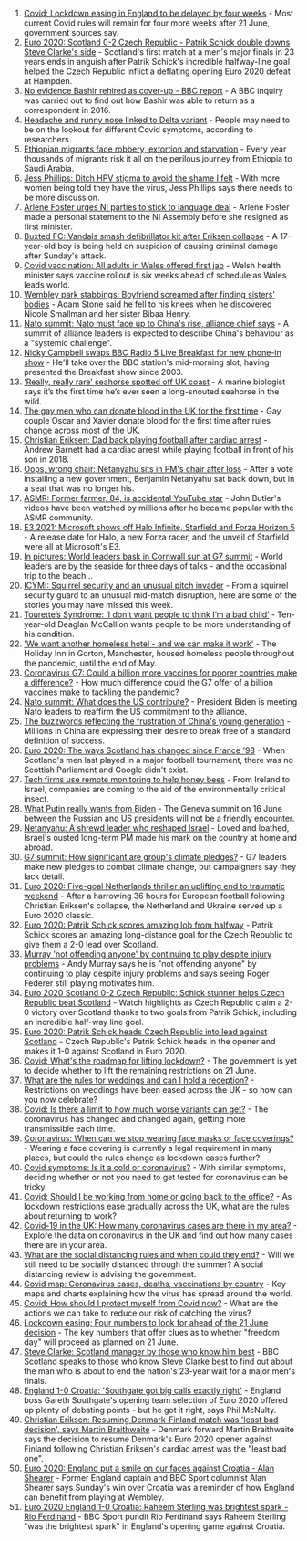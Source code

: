 1. [Covid: Lockdown easing in England to be delayed by four weeks](https://www.bbc.co.uk/news/uk-57464097) - Most current Covid rules will remain for four more weeks after 21 June, government sources say.
2. [Euro 2020: Scotland 0-2 Czech Republic - Patrik Schick double downs Steve Clarke's side](https://www.bbc.co.uk/sport/football/51197776) - Scotland's first match at a men's major finals in 23 years ends in anguish after Patrik Schick's incredible halfway-line goal helped the Czech Republic inflict a deflating opening Euro 2020 defeat at Hampden.
3. [No evidence Bashir rehired as cover-up - BBC report](https://www.bbc.co.uk/news/uk-57469980) - A BBC inquiry was carried out to find out how Bashir was able to return as a correspondent in 2016.
4. [Headache and runny nose linked to Delta variant](https://www.bbc.co.uk/news/health-57467051) - People may need to be on the lookout for different Covid symptoms, according to researchers.
5. [Ethiopian migrants face robbery, extortion and starvation](https://www.bbc.co.uk/news/world-africa-57447744) - Every year thousands of migrants risk it all on the perilous journey from Ethiopia to Saudi Arabia.
6. [Jess Phillips: Ditch HPV stigma to avoid the shame I felt](https://www.bbc.co.uk/news/uk-57438881) - With more women being told they have the virus, Jess Phillips says there needs to be more discussion.
7. [Arlene Foster urges NI parties to stick to language deal](https://www.bbc.co.uk/news/uk-northern-ireland-57468751) - Arlene Foster made a personal statement to the NI Assembly before she resigned as first minister.
8. [Buxted FC: Vandals smash defibrillator kit after Eriksen collapse](https://www.bbc.co.uk/news/uk-england-sussex-57466276) - A 17-year-old boy is being held on suspicion of causing criminal damage after Sunday's attack.
9. [Covid vaccination: All adults in Wales offered first jab](https://www.bbc.co.uk/news/uk-wales-politics-57465899) - Welsh health minister says vaccine rollout is six weeks ahead of schedule as Wales leads world.
10. [Wembley park stabbings: Boyfriend screamed after finding sisters' bodies](https://www.bbc.co.uk/news/uk-england-london-57471267) - Adam Stone said he fell to his knees when he discovered Nicole Smallman and her sister Bibaa Henry.
11. [Nato summit: Nato must face up to China's rise, alliance chief says](https://www.bbc.co.uk/news/world-europe-57466210) - A summit of alliance leaders is expected to describe China's behaviour as a "systemic challenge".
12. [Nicky Campbell swaps BBC Radio 5 Live Breakfast for new phone-in show](https://www.bbc.co.uk/news/entertainment-arts-57472944) - He'll take over the BBC station's mid-morning slot, having presented the Breakfast show since 2003.
13. [‘Really, really rare’ seahorse spotted off UK coast](https://www.bbc.co.uk/news/science-environment-57448237) - A marine biologist says it’s the first time he’s ever seen a long-snouted seahorse in the wild.
14. [The gay men who can donate blood in the UK for the first time](https://www.bbc.co.uk/news/uk-57469036) - Gay couple Oscar and Xavier donate blood for the first time after rules change across most of the UK.
15. [Christian Eriksen: Dad back playing football after cardiac arrest](https://www.bbc.co.uk/news/uk-wales-57466397) - Andrew Barnett had a cardiac arrest while playing football in front of his son in 2018.
16. [Oops, wrong chair: Netanyahu sits in PM's chair after loss](https://www.bbc.co.uk/news/world-57466408) - After a vote installing a new government, Benjamin Netanyahu sat back down, but in a seat that was no longer his.
17. [ASMR: Former farmer, 84, is accidental YouTube star](https://www.bbc.co.uk/news/uk-england-derbyshire-57402080) - John Butler's videos have been watched by millions after he became popular with the ASMR community.
18. [E3 2021: Microsoft shows off Halo Infinite, Starfield and Forza Horizon 5](https://www.bbc.co.uk/news/technology-57464057) - A release date for Halo, a new Forza racer, and the unveil of Starfield were all at Microsoft's E3.
19. [In pictures: World leaders bask in Cornwall sun at G7 summit](https://www.bbc.co.uk/news/uk-57438878) - World leaders are by the seaside for three days of talks - and the occasional trip to the beach...
20. [ICYMI: Squirrel security and an unusual pitch invader](https://www.bbc.co.uk/news/world-57432086) - From a squirrel security guard to an unusual mid-match disruption, here are some of the stories you may have missed this week.
21. [Tourette’s Syndrome: ‘I don’t want people to think I’m a bad child’](https://www.bbc.co.uk/news/uk-northern-ireland-57435056) - Ten-year-old Deaglan McCallion wants people to be more understanding of his condition.
22. ['We want another homeless hotel - and we can make it work'](https://www.bbc.co.uk/news/stories-57448625) - The Holiday Inn in Gorton, Manchester, housed homeless people throughout the pandemic, until the end of May.
23. [Coronavirus G7: Could a billion more vaccines for poorer countries make a difference?](https://www.bbc.co.uk/news/57427877) - How much difference could the G7 offer of a billion vaccines make to tackling the pandemic?
24. [Nato summit: What does the US contribute?](https://www.bbc.co.uk/news/world-44717074) - President Biden is meeting Nato leaders to reaffirm the US commitment to the alliance.
25. [The buzzwords reflecting the frustration of China's young generation](https://www.bbc.co.uk/news/world-asia-china-57328508) - Millions in China are expressing their desire to break free of a standard definition of success.
26. [Euro 2020: The ways Scotland has changed since France '98](https://www.bbc.co.uk/news/uk-scotland-57439470) - When Scotland's men last played in a major football tournament, there was no Scottish Parliament and Google didn't exist.
27. [Tech firms use remote monitoring to help honey bees](https://www.bbc.co.uk/news/business-57397182) - From Ireland to Israel, companies are coming to the aid of the environmentally critical insect.
28. [What Putin really wants from Biden](https://www.bbc.co.uk/news/world-europe-57427055) - The Geneva summit on 16 June between the Russian and US presidents will not be a friendly encounter.
29. [Netanyahu: A shrewd leader who reshaped Israel](https://www.bbc.co.uk/news/world-middle-east-57306615) - Loved and loathed, Israel's ousted long-term PM made his mark on the country at home and abroad.
30. [G7 summit: How significant are group's climate pledges?](https://www.bbc.co.uk/news/science-environment-57462040) - G7 leaders make new pledges to combat climate change, but campaigners say they lack detail.
31. [Euro 2020: Five-goal Netherlands thriller an uplifting end to traumatic weekend](https://www.bbc.co.uk/sport/football/57464514) - After a harrowing 36 hours for European football following Christian Eriksen's collapse, the Netherland and Ukraine served up a Euro 2020 classic.
32. [Euro 2020: Patrik Schick scores amazing lob from halfway](https://www.bbc.co.uk/sport/av/football/57474374) - Patrik Schick scores an amazing long-distance goal for the Czech Republic to give them a 2-0 lead over Scotland.
33. [Murray 'not offending anyone' by continuing to play despite injury problems](https://www.bbc.co.uk/sport/tennis/57461474) - Andy Murray says he is "not offending anyone" by continuing to play despite injury problems and says seeing Roger Federer still playing motivates him.
34. [Euro 2020 Scotland 0-2 Czech Republic: Schick stunner helps Czech Republic beat Scotland](https://www.bbc.co.uk/sport/av/football/57473561) - Watch highlights as Czech Republic claim a 2-0 victory over Scotland thanks to two goals from Patrik Schick, including an incredible half-way line goal.
35. [Euro 2020: Patrik Schick heads Czech Republic into lead against Scotland](https://www.bbc.co.uk/sport/av/football/57473558) - Czech Republic's Patrik Schick heads in the opener and makes it 1-0 against Scotland in Euro 2020.
36. [Covid: What's the roadmap for lifting lockdown?](https://www.bbc.co.uk/news/explainers-52530518) - The government is yet to decide whether to lift the remaining restrictions on 21 June.
37. [What are the rules for weddings and can I hold a reception?](https://www.bbc.co.uk/news/explainers-52811509) - Restrictions on weddings have been eased across the UK - so how can you now celebrate?
38. [Covid: Is there a limit to how much worse variants can get?](https://www.bbc.co.uk/news/health-57431420) - The coronavirus has changed and changed again, getting more transmissible each time.
39. [Coronavirus: When can we stop wearing face masks or face coverings?](https://www.bbc.co.uk/news/health-51205344) - Wearing a face covering is currently a legal requirement in many places, but could the rules change as lockdown eases further?
40. [Covid symptoms: Is it a cold or coronavirus?](https://www.bbc.co.uk/news/health-54145299) - With similar symptoms, deciding whether or not you need to get tested for coronavirus can be tricky.
41. [Covid: Should I be working from home or going back to the office?](https://www.bbc.co.uk/news/business-52567567) - As lockdown restrictions ease gradually across the UK, what are the rules about returning to work?
42. [Covid-19 in the UK: How many coronavirus cases are there in my area?](https://www.bbc.co.uk/news/uk-51768274) - Explore the data on coronavirus in the UK and find out how many cases there are in your area.
43. [What are the social distancing rules and when could they end?](https://www.bbc.co.uk/news/uk-51506729) - Will we still need to be socially distanced through the summer? A social distancing review is advising the government.
44. [Covid map: Coronavirus cases, deaths, vaccinations by country](https://www.bbc.co.uk/news/world-51235105) - Key maps and charts explaining how the virus has spread around the world.
45. [Covid: How should I protect myself from Covid now?](https://www.bbc.co.uk/news/health-57087517) - What are the actions we can take to reduce our risk of catching the virus?
46. [Lockdown easing: Four numbers to look for ahead of the 21 June decision](https://www.bbc.co.uk/news/57403888) - The key numbers that offer clues as to whether "freedom day" will proceed as planned on 21 June.
47. [Steve Clarke: Scotland manager by those who know him best](https://www.bbc.co.uk/sport/football/54908387) - BBC Scotland speaks to those who know Steve Clarke best to find out about the man who is about to end the nation's 23-year wait for a major men's finals.
48. [England 1-0 Croatia: 'Southgate got big calls exactly right'](https://www.bbc.co.uk/sport/football/57462001) - England boss Gareth Southgate's opening team selection of Euro 2020 offered up plenty of debating points - but he got it right, says Phil McNulty.
49. [Christian Eriksen: Resuming Denmark-Finland match was 'least bad decision', says Martin Braithwaite](https://www.bbc.co.uk/sport/football/57468439) - Denmark forward Martin Braithwaite says the decision to resume Denmark's Euro 2020 opener against Finland following Christian Eriksen's cardiac arrest was the "least bad one".
50. [Euro 2020: England put a smile on our faces against Croatia - Alan Shearer](https://www.bbc.co.uk/sport/football/57436324) - Former England captain and BBC Sport columnist Alan Shearer says Sunday's win over Croatia was a reminder of how England can benefit from playing at Wembley.
51. [Euro 2020 England 1-0 Croatia: Raheem Sterling was brightest spark - Rio Ferdinand](https://www.bbc.co.uk/sport/av/football/57462922) - BBC Sport pundit Rio Ferdinand says Raheem Sterling "was the brightest spark" in England's opening game against Croatia.
